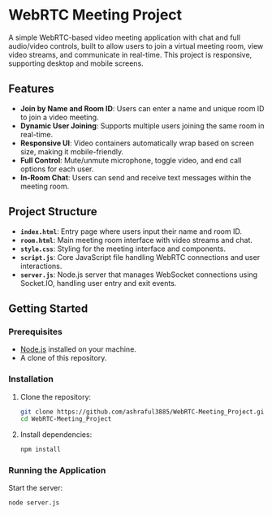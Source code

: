 # WebRTC Meeting Project

A simple WebRTC-based video meeting application with chat and full audio/video controls, built to allow users to join a virtual meeting room, view video streams, and communicate in real-time. This project is responsive, supporting desktop and mobile screens.

## Features
- **Join by Name and Room ID**: Users can enter a name and unique room ID to join a video meeting.
- **Dynamic User Joining**: Supports multiple users joining the same room in real-time.
- **Responsive UI**: Video containers automatically wrap based on screen size, making it mobile-friendly.
- **Full Control**: Mute/unmute microphone, toggle video, and end call options for each user.
- **In-Room Chat**: Users can send and receive text messages within the meeting room.

## Project Structure
- **`index.html`**: Entry page where users input their name and room ID.
- **`room.html`**: Main meeting room interface with video streams and chat.
- **`style.css`**: Styling for the meeting interface and components.
- **`script.js`**: Core JavaScript file handling WebRTC connections and user interactions.
- **`server.js`**: Node.js server that manages WebSocket connections using Socket.IO, handling user entry and exit events.

## Getting Started

### Prerequisites
- [Node.js](https://nodejs.org/) installed on your machine.
- A clone of this repository.

### Installation
1. Clone the repository:
   ```bash
   git clone https://github.com/ashraful3885/WebRTC-Meeting_Project.git
   cd WebRTC-Meeting_Project
2. Install dependencies:
   ```bash
   npm install
### Running the Application
Start the server:
```bash
node server.js

